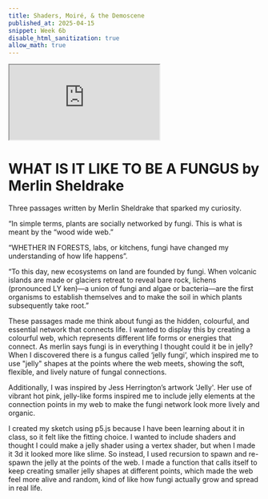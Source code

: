 ```yaml
---
title: Shaders, Moiré, & the Demoscene
published_at: 2025-04-15
snippet: Week 6b
disable_html_sanitization: true
allow_math: true
---
```


<iframe id="sketch" src="https://editor.p5js.org/Ranianazz/full/BUxKnC-V6"></iframe>

<script type="module">

    const iframe  = document.getElementById ("sketch")
    iframe.width  = iframe.parentNode.scrollWidth
    iframe.height = iframe.width * 9 / 16 + 42

</script>

# WHAT IS IT LIKE TO BE A FUNGUS by Merlin Sheldrake

Three passages written by Merlin Sheldrake that sparked my curiosity.

“In simple terms, plants are
socially networked by fungi. This is what is meant by the “wood wide
web.”

“WHETHER IN FORESTS, labs, or kitchens, fungi have changed my understanding of how life happens”.

“To this day, new ecosystems on land are founded by fungi. When volcanic islands are made or glaciers retreat to reveal bare rock, lichens (pronounced LY ken)—a union of fungi and algae or bacteria—are the first organisms to establish themselves and to make the soil in which plants subsequently take root.”

These passages made me think about fungi as the hidden, colourful, and essential network that connects life. I wanted to display this by creating a colourful web, which represents different life forms or energies that connect. As merlin says fungi is in everything I thought could it be in jelly? When I discovered there is a fungus called ‘jelly fungi’, which inspired me to use "jelly" shapes at the points where the web meets, showing the soft, flexible, and lively nature of fungal connections.

Additionally, I was inspired by Jess Herrington’s artwork 'Jelly'. Her use of vibrant hot pink, jelly-like forms inspired me to include jelly elements at the connection points in my web to make the fungi network look more lively and organic.

I created my sketch using p5.js because I have been learning about it in class, so it felt like the fitting choice. I wanted to include shaders and thought I could make a jelly shader using a vertex shader, but when I made it 3d it looked more like slime. So instead, I used recursion to spawn and re-spawn the jelly at the points of the web. I made a function that calls itself to keep creating smaller jelly shapes at different points, which made the web feel more alive and random, kind of like how fungi actually grow and spread in real life.

<div style="height: 100px;"></div>
